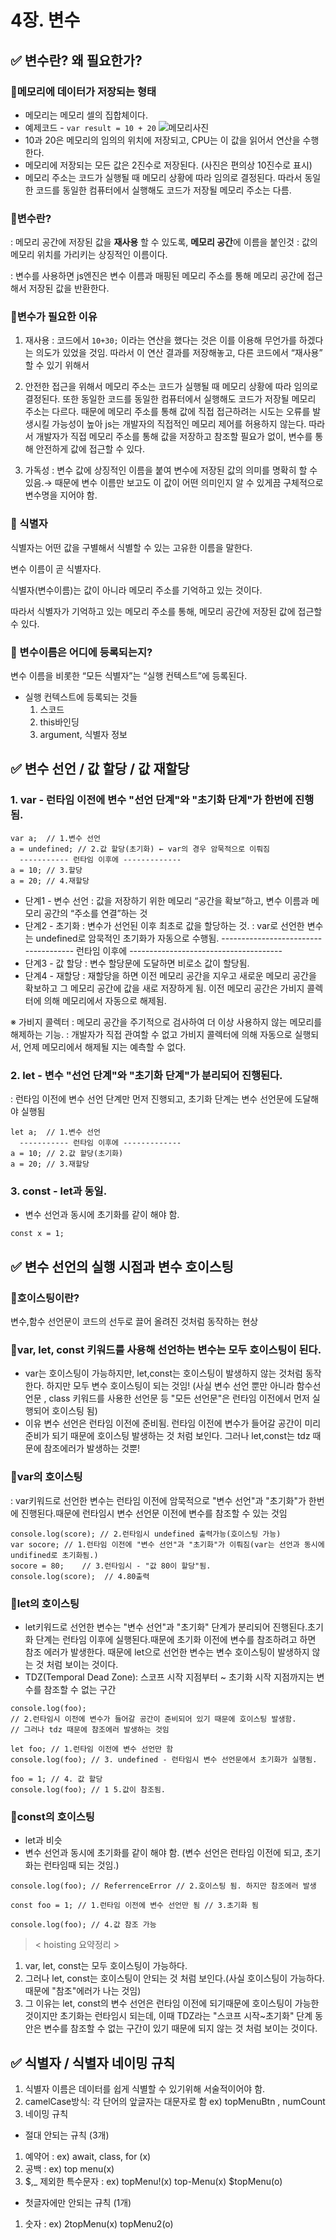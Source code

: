# 4장. 변수

## ✅ 변수란? 왜 필요한가?

### 🔆메모리에 데이터가 저장되는 형태

- 메모리는 메모리 셀의 집합체이다.
- 예제코드 - `var result = 10 + 20`
  ![메모리사진](https://www.notion.so/image/https%3A%2F%2Fs3-us-west-2.amazonaws.com%2Fsecure.notion-static.com%2F9daec16f-0ce7-42b8-a013-b147a735a12d%2FKakaoTalk_Photo_2023-01-28-15-30-18.jpeg?table=block&id=42472358-bc27-482a-8cd7-adb1808dbf7f&spaceId=28387fa4-40f9-4d3f-b9a8-d5794b37ada7&width=960&userId=d5e9cf37-3b9f-432c-b5db-dfa893d368d6&cache=v2)
- 10과 20은 메모리의 임의의 위치에 저장되고, CPU는 이 값을 읽어서 연산을 수행한다.
- 메모리에 저장되는 모든 값은 2진수로 저장된다. (사진은 편의상 10진수로 표시)
- 메모리 주소는 코드가 실행될 때 메모리 상황에 따라 임의로 결정된다.
  따라서 동일한 코드를 동일한 컴퓨터에서 실행해도 코드가 저장될 메모리 주소는 다름.

### 🔆변수란?

: 메모리 공간에 저장된 값을 **재사용** 할 수 있도록, **메모리 공간**에 이름을 붙인것
: 값의 메모리 위치를 가리키는 상징적인 이름이다.

: 변수를 사용하면 js엔진은 변수 이름과 매핑된 메모리 주소를 통해 메모리 공간에 접근해서 저장된 값을 반환한다.

### 🔆변수가 필요한 이유

1. 재사용
   : 코드에서 `10+30;` 이라는 연산을 했다는 것은 이를 이용해 무언가를 하겠다는 의도가 있었을 것임.
   따라서 이 연산 결과를 저장해놓고, 다른 코드에서 “재사용” 할 수 있기 위해서

2. 안전한 접근을 위해서
   메모리 주소는 코드가 실행될 때 메모리 상황에 따라 임의로 결정된다.
   또한 동일한 코드를 동일한 컴퓨터에서 실행해도 코드가 저장될 메모리 주소는 다르다.
   때문에 메모리 주소를 통해 값에 직접 접근하려는 시도는 오류를 발생시킬 가능성이 높아 js는 개발자의 직접적인 메모리 제어를 허용하지 않는다.
   따라서 개발자가 직접 메모리 주소를 통해 값을 저장하고 참조할 필요가 없이, 변수를 통해 안전하게 값에 접근할 수 있다.

3. 가독성
   : 변수 값에 상징적인 이름을 붙여 변수에 저장된 값의 의미를 명확히 할 수 있음.→ 때문에 변수 이름만 보고도 이 값이 어떤 의미인지 알 수 있게끔 구체적으로 변수명을 지어야 함.

### 🔆 식별자

식별자는 어떤 값을 구별해서 식별할 수 있는 고유한 이름을 말한다.

변수 이름이 곧 식별자다.

식별자(변수이름)는 값이 아니라 메모리 주소를 기억하고 있는 것이다.

따라서 식별자가 기억하고 있는 메모리 주소를 통해, 메모리 공간에 저장된 값에 접근할 수 있다.

### 🔆 변수이름은 어디에 등록되는지?

변수 이름을 비롯한 “모든 식별자”는 “실행 컨텍스트”에 등록된다.

- 실행 컨텍스트에 등록되는 것들
  1. 스코드
  2. this바인딩
  3. argument, 식별자 정보

## ✅ 변수 선언 / 값 할당 / 값 재할당

### 1. var - 런타임 이전에 변수 "선언 단계"와 "초기화 단계"가 한번에 진행됨.

```
var a;  // 1.변수 선언
a = undefined; // 2.값 할당(초기화) ← var의 경우 암묵적으로 이뤄짐
  ----------- 런타임 이후에 -------------
a = 10; // 3.할당
a = 20; // 4.재할당
```

- 단계1 - 변수 선언
  : 값을 저장하기 위한 메모리 “공간을 확보”하고, 변수 이름과 메모리 공간의 “주소를 연결”하는 것
- 단계2 - 초기화
  : 변수가 선언된 이후 최초로 값을 할당하는 것.
  : var로 선언한 변수는 undefined로 암묵적인 초기화가 자동으로 수행됨.
  ------------------------------------- 런타임 이후에 --------------------------------------
- 단계3 - 값 할당
  : 변수 할당문에 도달하면 비로소 값이 할당됨.
- 단계4 - 재할당
  : 재할당을 하면 이전 메모리 공간을 지우고 새로운 메모리 공간을 확보하고 그 메모리 공간에 값을 새로 저장하게 됨.
  이전 메모리 공간은 가비지 콜렉터에 의해 메모리에서 자동으로 해제됨.

※ 가비지 콜렉터
: 메모리 공간을 주기적으로 검사하여 더 이상 사용하지 않는 메모리를 해제하는 기능.
: 개발자가 직접 관여할 수 없고 가비지 콜렉터에 의해 자동으로 실행되서, 언제 메모리에서 해제될 지는 예측할 수 없다.

### 2. let - 변수 "선언 단계"와 "초기화 단계"가 분리되어 진행된다.

: 런타임 이전에 변수 선언 단계만 먼저 진행되고, 초기화 단계는 변수 선언문에 도달해야 실행됨

```
let a;  // 1.변수 선언
  ----------- 런타임 이후에 -------------
a = 10; // 2.값 할당(초기화)
a = 20; // 3.재할당
```

### 3. const - let과 동일.

- 변수 선언과 동시에 초기화를 같이 해야 함.

```
const x = 1;
```

## ✅ 변수 선언의 실행 시점과 변수 호이스팅

### 🔆호이스팅이란?

변수,함수 선언문이 코드의 선두로 끌어 올려진 것처럼 동작하는 현상

### 🔆var, let, const 키워드를 사용해 선언하는 변수는 모두 호이스팅이 된다.

- var는 호이스팅이 가능하지만, let,const는 호이스팅이 발생하지 않는 것처럼 동작한다.
  하지만 모두 변수 호이스팅이 되는 것임!
  (사실 변수 선언 뿐만 아니라 함수선언문 , class 키워드를 사용한 선언문 등 "모든 선언문"은 런타임 이전에서 먼저 실행되어 호이스팅 됨)
- 이유
  변수 선언은 런타임 이전에 준비됨.
  런타임 이전에 변수가 들어갈 공간이 미리 준비가 되기 때문에 호이스팅 발생하는 것 처럼 보인다.
  그러나 let,const는 tdz 때문에 참조에러가 발생하는 것뿐!

### 🔆var의 호이스팅

: var키워드로 선언한 변수는 런타임 이전에 암묵적으로 "변수 선언"과 "초기화"가 한번에 진행된다.때문에 런타임시 변수 선언문 이전에 변수를 참조할 수 있는 것임

```
console.log(score); // 2.런타임시 undefined 출력가능(호이스팅 가능)
var socore; // 1.런타임 이전에 "변수 선언"과 "초기화"가 이뤄짐(var는 선언과 동시에 undifined로 초기화됨.)
socore = 80;    // 3.런타임시 - "값 80이 할당"됨.
console.log(score);  // 4.80출력
```

### 🔆let의 호이스팅

- let키워드로 선언한 변수는 "변수 선언"과 "초기화" 단계가 분리되어 진행된다.초기화 단계는 런타임 이후에 실행된다.때문에 초기화 이전에 변수를 참조하려고 하면 참조 에러가 발생한다.
  때문에 let으로 선언한 변수는 변수 호이스팅이 발생하지 않는 것 처럼 보이는 것이다.
- TDZ(Temporal Dead Zone): 스코프 시작 지점부터 ~ 초기화 시작 지점까지는 변수를 참조할 수 없는 구간

```
console.log(foo);
// 2.런타임시 이전에 변수가 들어갈 공간이 준비되어 있기 때문에 호이스팅 발생함.
// 그러나 tdz 때문에 참조에러 발생하는 것임

let foo; // 1.런타임 이전에 변수 선언만 함
console.log(foo); // 3. undefined - 런타임시 변수 선언문에서 초기화가 실행됨.

foo = 1; // 4. 값 할당
console.log(foo); // 1 5.값이 참조됨.
```

### 🔆const의 호이스팅

- let과 비슷
- 변수 선언과 동시에 초기화를 같이 해야 함. (변수 선언은 런타임 이전에 되고, 초기화는 런타임때 되는 것임.)

```
console.log(foo); // ReferrenceError // 2.호이스팅 됨. 하지만 참조에러 발생

const foo = 1; // 1.런타임 이전에 변수 선언만 됨 // 3.초기화 됨

console.log(foo); // 4.값 참조 가능
```

> < hoisting 요약정리 >

1. var, let, const는 모두 호이스팅이 가능하다.
2. 그러나 let, const는 호이스팅이 안되는 것 처럼 보인다.(사실 호이스팅이 가능하다. 때문에 "참조"에러가 나는 것임)
3. 그 이유는 let, const의 변수 선언은 런타임 이전에 되기때문에 호이스팅이 가능한 것이지만
   초기화는 런타임시 되는데, 이때 TDZ라는 "스코프 시작~초기화" 단계 동안은 변수를 참조할 수 없는 구간이 있기 때문에 되지 않는 것 처럼 보이는 것이다.
   >

## ✅ 식별자 / 식별자 네이밍 규칙

1. 식별자 이름은 데이터를 쉽게 식별할 수 있기위해 서술적이어야 함.
2. camelCase방식: 각 단어의 앞글자는 대문자로 함 ex) topMenuBtn , numCount
3. 네이밍 규칙

- 절대 안되는 규칙 (3개)

1. 예약어 : ex) await, class, for (x)
2. 공백 : ex) top menu(x)
3. $,\_ 제외한 특수문자 : ex) topMenu!(x) top-Menu(x) $topMenu(o)

- 첫글자에만 안되는 규칙 (1개)

1. 숫자 : ex) 2topMenu(x) topMenu2(o)
